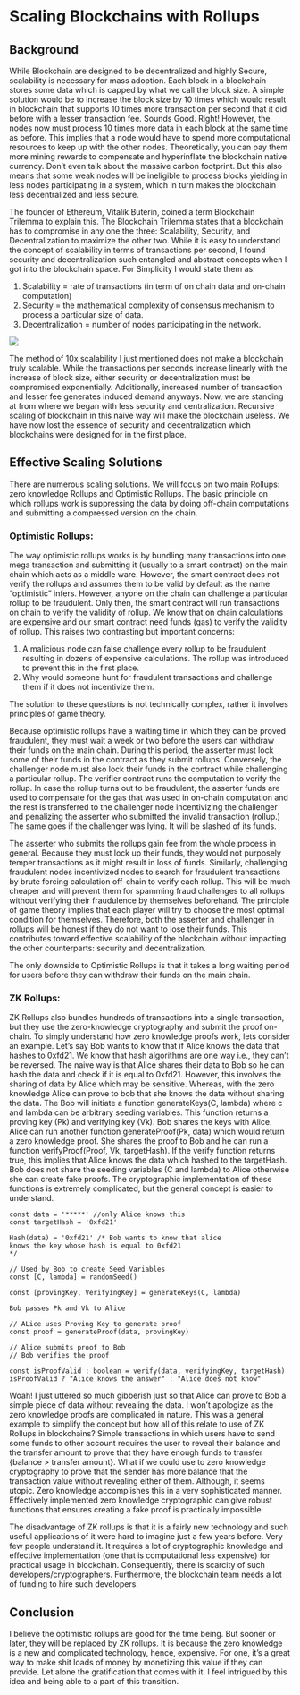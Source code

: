 # Scaling Blockchains with Rollups
## Background
  While Blockchain are designed to be decentralized and highly Secure, scalability is necessary for mass adoption. Each block in a blockchain stores some data which is capped by what we call the block size. A simple solution would be to increase the block size by 10 times which would result in blockchain that supports 10 times more transaction per second that it did before with a lesser transaction fee. Sounds Good. Right! However, the nodes now must process 10 times more data in each block at the same time as before. This implies that a node would have to spend more computational resources to keep up with the other nodes. Theoretically, you can pay them more mining rewards to compensate and hyperinflate the blockchain native currency. Don’t even talk about the massive carbon footprint. But this also means that some weak nodes will be ineligible to process blocks yielding in less nodes participating in a system, which in turn makes the blockchain less decentralized and less secure.
  
  The founder of Ethereum, Vitalik Buterin, coined a term Blockchain Trilemma to explain this. The Blockchain Trilemma states that a blockchain has to compromise in any one the three: Scalability, Security, and Decentralization to maximize the other two. While it is easy to understand the concept of scalability in terms of transactions per second, I found security and decentralization such entangled and abstract concepts when I got into the blockchain space. For Simplicity I would state them as:
1. Scalability = rate of transactions (in term of on chain data and on-chain computation)
2. Security = the mathematical complexity of consensus mechanism to process a particular size of data.
3. Decentralization = number of nodes participating in the network.

![](https://learn.swyftx.com/wp-content/uploads/2022/03/Figure1-1.png)

  The method of 10x scalability I just mentioned does not make a blockchain truly scalable. While the transactions per seconds increase linearly with the increase of block size, either security or decentralization must be compromised exponentially. Additionally, increased number of transaction and lesser fee generates induced demand anyways. Now, we are standing at from where we began with less security and centralization. Recursive scaling of blockchain in this naive way will make the blockchain useless. We have now lost the essence of security and decentralization which blockchains were designed for in the first place. 
## Effective Scaling Solutions
  There are numerous scaling solutions. We will focus on two main Rollups: zero knowledge Rollups and Optimistic Rollups. The basic principle on which rollups work is suppressing the data by doing off-chain computations and submitting a compressed version on the chain.
### Optimistic Rollups:
  The way optimistic rollups works is by bundling many transactions into one mega transaction and submitting it (usually to a smart contract) on the main chain which acts as a middle ware. However, the smart contract does not verify the rollups and assumes them to be valid by default as the name “optimistic” infers. However, anyone on the chain can challenge a particular rollup to be fraudulent. Only then, the smart contract will run transactions on chain to verify the validity of rollup. We know that on chain calculations are expensive and our smart contract need funds (gas) to verify the validity of rollup. This raises two contrasting but important concerns:
1.	A malicious node can false challenge every rollup to be fraudulent resulting in dozens of expensive calculations. The rollup was introduced to prevent this in the first place.
2.	Why would someone hunt for fraudulent transactions and challenge them if it does not incentivize them.

The solution to these questions is not technically complex, rather it involves principles of game theory.

  Because optimistic rollups have a waiting time in which they can be proved fraudulent, they must wait a week or two before the users can withdraw their funds on the main chain. During this period, the asserter must lock some of their funds in the contract as they submit rollups. Conversely, the challenger node must also lock their funds in the contract while challenging a particular rollup. The verifier contract runs the computation to verify the rollup. In case the rollup turns out to be fraudulent, the asserter funds are used to compensate for the gas that was used in on-chain computation and the rest is transferred to the challenger node incentivizing the challenger and penalizing the asserter who submitted the invalid transaction (rollup.) The same goes if the challenger was lying. It will be slashed of its funds.

  The asserter who submits the rollups gain fee from the whole process in general. Because they must lock up their funds, they would not purposely temper transactions as it might result in loss of funds. Similarly, challenging fraudulent nodes incentivized nodes to search for fraudulent transactions by brute forcing calculation off-chain to verify each rollup. This will be much cheaper and will prevent them for spamming fraud challenges to all rollups without verifying their fraudulence by themselves beforehand. The principle of game theory implies that each player will try to choose the most optimal condition for themselves. Therefore, both the asserter and challenger in rollups will be honest if they do not want to lose their funds. This contributes toward effective scalability of the blockchain without impacting the other counterparts: security and decentralization.

The only downside to Optimistic Rollups is that it takes a long waiting period for users before they can withdraw their funds on the main chain.

### ZK Rollups:
  ZK Rollups also bundles hundreds of transactions into a single transaction, but they use the zero-knowledge cryptography and submit the proof on-chain. To simply understand how zero knowledge proofs work, lets consider an example. Let’s say Bob wants to know that if Alice knows the data that hashes to 0xfd21. We know that hash algorithms are one way i.e., they can’t be reversed. The naive way is that Alice shares their data to Bob so he can hash the data and check if it is equal to 0xfd21. However, this involves the sharing of data by Alice which may be sensitive. Whereas, with the zero knowledge Alice can prove to bob that she knows the data without sharing the data. The Bob will initiate a function generateKeys(C, lambda) where c and lambda can be arbitrary seeding variables. This function returns a proving key (Pk) and verifying key (Vk). Bob shares the keys with Alice. Alice can run another function generateProof(Pk, data) which would return a zero knowledge proof. She shares the proof to Bob and he can run a function verifyProof(Proof, Vk, targetHash). If the verify function returns true, this implies that Alice knows the data which hashed to the targetHash. Bob does not share the seeding variables (C and lambda) to Alice otherwise she can create fake proofs. The cryptographic implementation of these functions is extremely complicated, but the general concept is easier to understand.
```
const data = '*****' //only Alice knows this
const targetHash = '0xfd21'

Hash(data) = '0xfd21' /* Bob wants to know that alice
knows the key whose hash is equal to 0xfd21
*/

// Used by Bob to create Seed Variables
const [C, lambda] = randomSeed()

const [provingKey, VerifyingKey] = generateKeys(C, lambda)

Bob passes Pk and Vk to Alice

// ALice uses Proving Key to generate proof
const proof = generateProof(data, provingKey)

// Alice submits proof to Bob
// Bob verifies the proof

const isProofValid : boolean = verify(data, verifyingKey, targetHash)
isProofValid ? "Alice knows the answer" : "Alice does not know"
```
  Woah! I just uttered so much gibberish just so that Alice can prove to Bob a simple piece of data without revealing the data. I won’t apologize as the zero knowledge proofs are complicated in nature. This was a general example to simplify the concept but how all of this relate to use of ZK Rollups in blockchains? Simple transactions in which users have to send some funds to other account requires the user to reveal their balance and the transfer amount to prove that they have enough funds to transfer {balance > transfer amount}. What if we could use to zero knowledge cryptography to prove that the sender has more balance that the transaction value without revealing either of them. Although, it seems utopic. Zero knowledge accomplishes this in a very sophisticated manner. Effectively implemented zero knowledge cryptographic can give robust functions that ensures creating a fake proof is practically impossible. 

  The disadvantage of ZK rollups is that it is a fairly new technology and such useful applications of it were hard to imagine just a few years before. Very few people understand it. It requires a lot of cryptographic knowledge and effective implementation (one that is computational less expensive) for practical usage in blockchain. Consequently, there is scarcity of such developers/cryptographers. Furthermore, the blockchain team needs a lot of funding to hire such developers. 

## Conclusion
  I believe the optimistic rollups are good for the time being. But sooner or later, they will be replaced by ZK rollups. It is because the zero knowledge is a new and complicated technology, hence, expensive. For one, it’s a great way to make shit loads of money by monetizing this value if they can provide. Let alone the gratification that comes with it. I feel intrigued by this idea and being able to a part of this transition.
